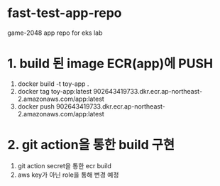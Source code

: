 # fast-test-app-repo
game-2048 app repo for eks lab 


# 1. build 된 image ECR(app)에 PUSH
  1. docker build -t toy-app .
  2. docker tag toy-app:latest 902643419733.dkr.ecr.ap-northeast-2.amazonaws.com/app:latest
  3. docker push 902643419733.dkr.ecr.ap-northeast-2.amazonaws.com/app:latest


# 2. git action을 통한 build 구현
  1. git action secret을 통한 ecr build
  2. aws key가 아닌 role을 통해 변경 예정
